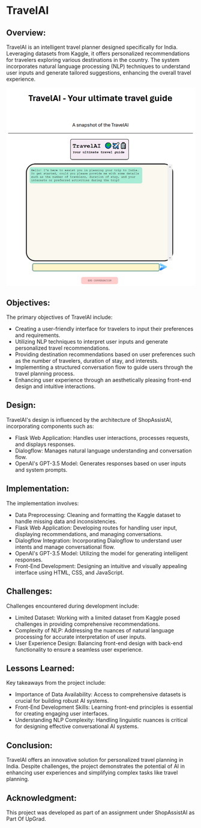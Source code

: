 # TravelAI

## Overview:
TravelAI is an intelligent travel planner designed specifically for India. Leveraging datasets from Kaggle, it offers personalized recommendations for travelers exploring various destinations in the country. The system incorporates natural language processing (NLP) techniques to understand user inputs and generate tailored suggestions, enhancing the overall travel experience.

![Screenshot](https://github.com/Ipsy05/TravelAI/blob/main/TravelAI_Snapshot.png)


## Objectives:
The primary objectives of TravelAI include:
- Creating a user-friendly interface for travelers to input their preferences and requirements.
- Utilizing NLP techniques to interpret user inputs and generate personalized travel recommendations.
- Providing destination recommendations based on user preferences such as the number of travelers, duration of stay, and interests.
- Implementing a structured conversation flow to guide users through the travel planning process.
- Enhancing user experience through an aesthetically pleasing front-end design and intuitive interactions.

## Design:
TravelAI's design is influenced by the architecture of ShopAssistAI, incorporating components such as:
- Flask Web Application: Handles user interactions, processes requests, and displays responses.
- Dialogflow: Manages natural language understanding and conversation flow.
- OpenAI's GPT-3.5 Model: Generates responses based on user inputs and system prompts.

## Implementation:
The implementation involves:
- Data Preprocessing: Cleaning and formatting the Kaggle dataset to handle missing data and inconsistencies.
- Flask Web Application: Developing routes for handling user input, displaying recommendations, and managing conversations.
- Dialogflow Integration: Incorporating Dialogflow to understand user intents and manage conversational flow.
- OpenAI's GPT-3.5 Model: Utilizing the model for generating intelligent responses.
- Front-End Development: Designing an intuitive and visually appealing interface using HTML, CSS, and JavaScript.

## Challenges:
Challenges encountered during development include:
- Limited Dataset: Working with a limited dataset from Kaggle posed challenges in providing comprehensive recommendations.
- Complexity of NLP: Addressing the nuances of natural language processing for accurate interpretation of user inputs.
- User Experience Design: Balancing front-end design with back-end functionality to ensure a seamless user experience.

## Lessons Learned:
Key takeaways from the project include:
- Importance of Data Availability: Access to comprehensive datasets is crucial for building robust AI systems.
- Front-End Development Skills: Learning front-end principles is essential for creating engaging user interfaces.
- Understanding NLP Complexity: Handling linguistic nuances is critical for designing effective conversational AI systems.

## Conclusion:
TravelAI offers an innovative solution for personalized travel planning in India. Despite challenges, the project demonstrates the potential of AI in enhancing user experiences and simplifying complex tasks like travel planning.

## Acknowledgment:
This project was developed as part of an assignment under ShopAssistAI as Part Of UpGrad.
